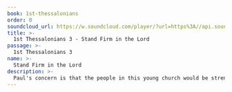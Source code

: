 ```yaml
---
book: 1st-thessalonians
order: 0
soundcloud_url: https://w.soundcloud.com/player/?url=https%3A//api.soundcloud.com/tracks/
title: >-
  1st Thessalonians 3 - Stand Firm in the Lord
passage: >-
  1st Thessalonians 3
name: >-
  Stand Firm in the Lord
description: >-
  Paul's concern is that the people in this young church would be strengthened in their faith.
---
```


